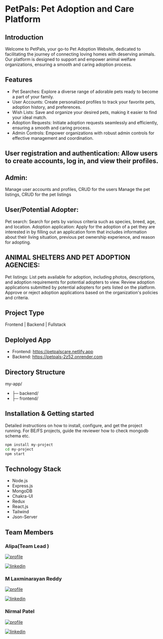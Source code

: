 # PetPals: Pet Adoption and Care Platform

## Introduction
Welcome to PetPals, your go-to Pet Adoption Website, dedicated to facilitating the journey of connecting loving homes with deserving animals. Our platform is designed to support and empower animal welfare organizations, ensuring a smooth and caring adoption process.

## Features
-  Pet Searches: Explore a diverse range of adorable pets ready to become a part of your family.
-  User Accounts: Create personalized profiles to track your favorite pets, adoption history, and preferences.
-  Wish Lists: Save and organize your desired pets, making it easier to find your ideal match.
-  Adoption Requests: Initiate adoption requests seamlessly and efficiently, ensuring a smooth and caring process.
-  Admin Controls: Empower organizations with robust admin controls for effective management and coordination.


## User registration and authentication: Allow users to create accounts, log in, and view their profiles.
## Admin:
Manage user accounts and profiles, CRUD for the users
Manage the pet listings, CRUD for the pet listings

## User/Potential Adopter:

Pet search: Search for pets by various criteria such as species, breed, age, and location.
Adoption application: Apply for the adoption of a pet they are interested in by filling out an application form that includes information about their living situation, previous pet ownership experience, and reason for adopting.

## ANIMAL SHELTERS AND PET ADOPTION AGENCIES:

Pet listings: List pets available for adoption, including photos, descriptions, and adoption requirements for potential adopters to view.
Review adoption applications submitted by potential adopters for pets listed on the platform.
Approve or reject adoption applications based on the organization's policies and criteria.

## Project Type
Frontend | Backend | Fullstack

## Deplolyed App
- Frontend: https://petpalscare.netlify.app
- Backend: https://petpals-2z52.onrender.com

## Directory Structure
my-app/
 - ├─ backend/
 - ├─ frontend/




## Installation & Getting started
Detailed instructions on how to install, configure, and get the project running. For BE/FS projects, guide the reviewer how to check mongodb schema etc.

```bash
npm install my-project
cd my-project
npm start
```


## Technology Stack
- Node.js
- Express.js
- MongoDB
- Chakra-UI
- Redux
- React.js
- Tailwind
- Json-Server

## Team Members 
### Alipa(Team Lead )
[![profile](https://img.shields.io/badge/Github-000?style=for-the-badge&logo=ko-fi&logoColor=white)](https://github.com/Alipakkr)

[![linkedin](https://img.shields.io/badge/Linkedin-0A66C2?style=for-the-badge&logo=linkedin&logoColor=white)](https://www.linkedin.com/in/alipa-55b365285/)

### M Laxminarayan Reddy
[![profile](https://img.shields.io/badge/Github-000?style=for-the-badge&logo=ko-fi&logoColor=white)](https://github.com/imlnr)

[![linkedin](https://img.shields.io/badge/Linkedin-0A66C2?style=for-the-badge&logo=linkedin&logoColor=white)](https://www.linkedin.com/in/alipa-55b365285/)

### Nirmal Patel 
[![profile](https://img.shields.io/badge/Github-000?style=for-the-badge&logo=ko-fi&logoColor=white)](https://github.com/nirmalpatel26)

[![linkedin](https://img.shields.io/badge/Linkedin-0A66C2?style=for-the-badge&logo=linkedin&logoColor=white)](https://www.linkedin.com/in/alipa-55b365285/)


